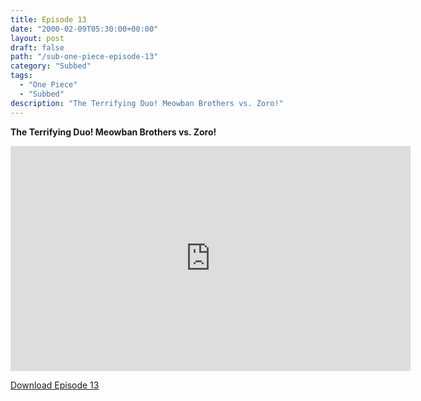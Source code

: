 ```yaml
---
title: Episode 13
date: "2000-02-09T05:30:00+00:00"
layout: post
draft: false
path: "/sub-one-piece-episode-13"
category: "Subbed"
tags:
  - "One Piece"
  - "Subbed"
description: "The Terrifying Duo! Meowban Brothers vs. Zoro!"
---
```


**The Terrifying Duo! Meowban Brothers vs. Zoro!**

<iframe width="640" height="360" src="https://www.fembed.com/v/6mo2yww5dvr" frameborder="0" marginwidth=0 marginheight=0 scrolling=no allowfullscreen></iframe>

<a href="http://ouo.io/qs/eCodkFEQ?s=https://rapidvid.to/d/https://www.fembed.com/v/6mo2yww5dvr">Download Episode 13</a>
